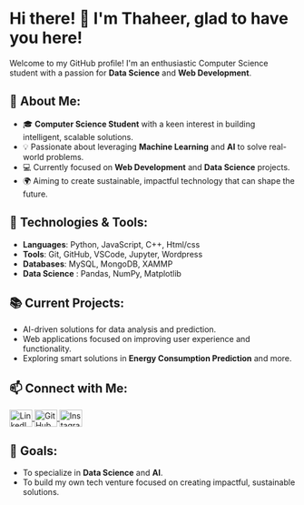 
# Hi there! 👋 I'm Thaheer, glad to have you here!


Welcome to my GitHub profile! I'm an enthusiastic Computer Science student with a passion for **Data Science**  and **Web Development**.

## 🌟 About Me:
- 🎓 **Computer Science Student** with a keen interest in building intelligent, scalable solutions.
- 💡 Passionate about leveraging **Machine Learning** and **AI** to solve real-world problems.
- 💻 Currently focused on **Web Development** and **Data Science** projects.
- 🌍 Aiming to create sustainable, impactful technology that can shape the future.

## 🔧 Technologies & Tools:
- **Languages**: Python, JavaScript, C++, Html/css
- **Tools**: Git, GitHub, VSCode, Jupyter, Wordpress
- **Databases**: MySQL, MongoDB, XAMMP
- **Data Science** :  Pandas, NumPy, Matplotlib

## 📚 Current Projects:
- AI-driven solutions for data analysis and prediction.
- Web applications focused on improving user experience and functionality.
- Exploring smart solutions in **Energy Consumption Prediction** and more.

## 📫 Connect with Me:
<p align="left">
  <a href="https://www.linkedin.com/in/thaheer-s" target="blank">
    <img align="center" src="https://raw.githubusercontent.com/rahuldkjain/github-profile-readme-generator/master/src/images/icons/Social/linked-in-alt.svg" alt="LinkedIn" height="30" width="40" />
  </a>
  <a href="https://github.com/Thaheer-S" target="blank">
    <img align="center" src="https://raw.githubusercontent.com/rahuldkjain/github-profile-readme-generator/master/src/images/icons/Social/github.svg" alt="GitHub" height="30" width="40" />
  </a>
  <a href="https://www.instagram.com/thaheeroffl/" target="blank">
    <img align="center" src="https://raw.githubusercontent.com/rahuldkjain/github-profile-readme-generator/master/src/images/icons/Social/instagram.svg" alt="Instagram" height="30" width="40" />
  </a>
</p>

## 🚀 Goals:
- To specialize in **Data Science** and **AI**.
- To build my own tech venture focused on creating impactful, sustainable solutions.
